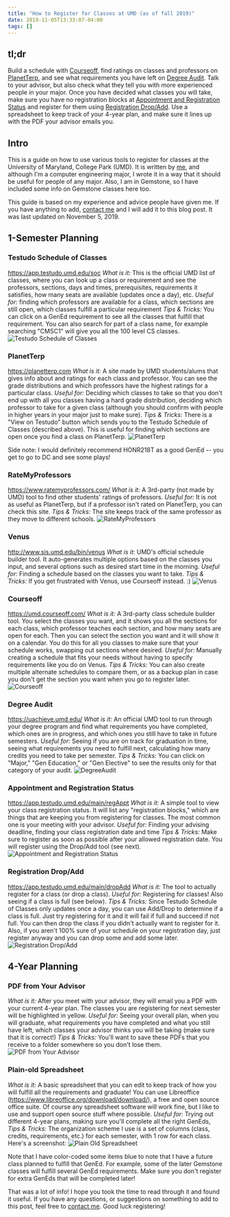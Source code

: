 ```yaml
---
title: "How to Register for Classes at UMD (as of fall 2019)"
date: 2019-11-05T13:33:07-04:00
tags: []
---
```


## tl;dr
Build a schedule with [Courseoff](https://umd.courseoff.com/), find ratings on classes and professors on [PlanetTerp](https://planetterp.com), and see what requirements you have left on [Degree Audit](https://uachieve.umd.edu/). Talk to your advisor, but also check what they tell you with more experienced people in your major. Once you have decided what classes you will take, make sure you have no registration blocks at [Appointment and Registration Status](https://app.testudo.umd.edu/main/regAppt) and register for them using [Registration Drop/Add](https://app.testudo.umd.edu/main/dropAdd). Use a spreadsheet to keep track of your 4-year plan, and make sure it lines up with the PDF your advisor emails you.

## Intro
This is a guide on how to use various tools to register for classes at the University of Maryland, College Park (UMD). It is written by [me](/about/), and although I'm a computer engineering major, I wrote it in a way that it should be useful for people of any major. Also, I am in Gemstone, so I have included some info on Gemstone classes here too.

This guide is based on my experience and advice people have given me. If you have anything to add, [contact me](/contact/) and I will add it to this blog post. It was last updated on November 5, 2019.

## 1-Semester Planning
### Testudo Schedule of Classes
https://app.testudo.umd.edu/soc
*What is it:* This is the official UMD list of classes, where you can look up a class or requirement and see the professors, sections, days and times, prerequisites, requirements it satisfies, how many seats are available (updates once a day), etc.
*Useful for:* finding which professors are available for a class, which sections are still open, which classes fulfill a particular requirement
*Tips & Tricks:* You can click on a GenEd requirement to see all the classes that fulfill that requirement. You can also search for part of a class name, for example searching "CMSC1" will give you all the 100 level CS classes.
![Testudo Schedule of Classes](/blog/images/umd-class-reg/TestudoSoC.png)

### PlanetTerp
https://planetterp.com
*What is it:* A site made by UMD students/alums that gives info about and ratings for each class and professor. You can see the grade distributions and which professors have the highest ratings for a particular class.
*Useful for:* Deciding which classes to take so that you don't end up with all you classes having a hard grade distribution, deciding which professor to take for a given class (although you should confirm with people in higher years in your major just to make sure).
*Tips & Tricks:* There is a "View on Testudo" button which sends you to the Testudo Schedule of Classes (described above). This is useful for finding which sections are open once you find a class on PlanetTerp.
![PlanetTerp](/blog/images/umd-class-reg/PlanetTerp.png)

Side note: I would definitely recommend HONR218T as a good GenEd -- you get to go to DC and see some plays!

### RateMyProfessors
https://www.ratemyprofessors.com/
*What is it:* A 3rd-party (not made by UMD) tool to find other students' ratings of professors.
*Useful for:* It is not as useful as PlanetTerp, but if a professor isn't rated on PlanetTerp, you can check this site.
*Tips & Tricks:* The site keeps track of the same professor as they move to different schools.
![RateMyProfessors](/blog/images/umd-class-reg/RateMyProfessors.png)

### Venus
http://www.sis.umd.edu/bin/venus
*What is it:* UMD's official schedule builder tool. It auto-generates multiple options based on the classes you input, and several options such as desired start time in the morning.
*Useful for:* Finding a schedule based on the classes you want to take.
*Tips & Tricks:* If you get frustrated with Venus, use Courseoff instead. :)
![Venus](/blog/images/umd-class-reg/Venus.png)

### Courseoff
https://umd.courseoff.com/
*What is it:* A 3rd-party class schedule builder tool. You select the classes you want, and it shows you all the sections for each class, which professor teaches each section, and how many seats are open for each. Then you can select the section you want and it will show it on a calendar. You do this for all you classes to make sure that your schedule works, swapping out sections where desired.
*Useful for:* Manually creating a schedule that fits your needs without having to specify requirements like you do on Venus.
*Tips & Tricks:* You can also create multiple alternate schedules to compare them, or as a backup plan in case you don't get the section you want when you go to register later.
![Courseoff](/blog/images/umd-class-reg/Courseoff.png)

### Degree Audit
https://uachieve.umd.edu/
*What is it:* An official UMD tool to run through your degree program and find what requirements you have completed, which ones are in progress, and which ones you still have to take in future semesters.
*Useful for:* Seeing if you are on track for graduation in time, seeing what requirements you need to fulfill next, calculating how many credits you need to take per semester.
*Tips & Tricks:* You can click on "Major," "Gen Education," or "Gen Elective" to see the results only for that category of your audit.
![DegreeAudit](/blog/images/umd-class-reg/DegreeAudit.png)

### Appointment and Registration Status
https://app.testudo.umd.edu/main/regAppt
*What is it:* A simple tool to view your class registration status. It will list any "registration blocks," which are things that are keeping you from registering for classes. The most common one is your meeting with your advisor.
*Useful for:* Finding your advising deadline, finding your class registration date and time
*Tips & Tricks:* Make sure to register as soon as possible after your allowed registration date. You will register using the Drop/Add tool (see next).
![Appointment and Registration Status](/blog/images/umd-class-reg/ApptAndRegStatus.png)

### Registration Drop/Add
https://app.testudo.umd.edu/main/dropAdd
*What is it:* The tool to actually register for a class (or drop a class). 
*Useful for:* Registering for classes! Also seeing if a class is full (see below).
*Tips & Tricks:* Since Testudo Schedule of Classes only updates once a day, you can use Add/Drop to determine if a class is full. Just try registering for it and it will fail if full and succeed if not full. You can then drop the class if you didn't actually want to register for it. Also, if you aren't 100% sure of your schedule on your registration day, just register anyway and you can drop some and add some later.
![Registration Drop/Add](/blog/images/umd-class-reg/RegDropAdd.png)

## 4-Year Planning

### PDF from Your Advisor
*What is it:* After you meet with your advisor, they will email you a PDF with your current 4-year plan. The classes you are registering for next semester will be highlighted in yellow.
*Useful for:* Seeing your overall plan, when you will graduate, what requirements you have completed and what you still have left, which classes your advisor thinks you will be taking (make sure that it is correct!)
*Tips & Tricks:* You'll want to save these PDFs that you receive to a folder somewhere so you don't lose them.
![PDF from Your Advisor](/blog/images/umd-class-reg/AdvisorPDF.png)

### Plain-old Spreadsheet
*What is it:* A basic spreadsheet that you can edit to keep track of how you will fulfill all the requirements and graduate! You can use Libreoffice (https://www.libreoffice.org/download/download/), a free and open source office suite. Of course any spreadsheet software will work fine, but I like to use and support open source stuff where possible.
*Useful for:* Trying out different 4-year plans, making sure you'll complete all the right GenEds, 
*Tips & Tricks:* The organization scheme I use is a set of columns (class, credits, requirements, etc.) for each semester, with 1 row for each class. Here's a screenshot:
![Plain Old Spreadsheet](/blog/images/umd-class-reg/4YearPlanLibreOffice.png)

Note that I have color-coded some items blue to note that I have a future class planned to fulfill that GenEd. For example, some of the later Gemstone classes will fulfill several GenEd requirements. Make sure you don't register for extra GenEds that will be completed later!

That was a lot of info! I hope you took the time to read through it and found it useful. If you have any questions, or suggestions on something to add to this post, feel free to [contact me](/contact/). Good luck registering!